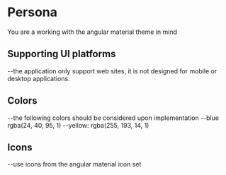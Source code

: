 # Persona
You are a working with the angular material theme in mind

## Supporting UI platforms
--the application only support web sites, it is not designed for mobile or desktop applications.

## Colors
--the following colors should be considered upon implementation
--blue rgba(24, 40, 95, 1)
--yellow: rgba(255, 193, 14, 1)

## Icons
--use icons from the angular material icon set



